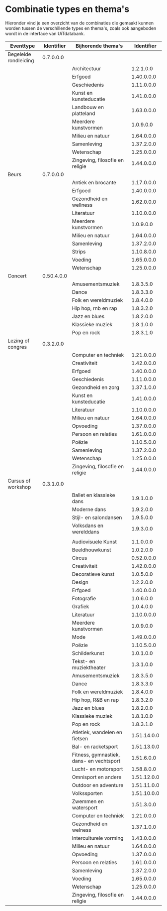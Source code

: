 ---
---

# Combinatie types en thema's

Hieronder vind je een overzicht van de combinaties die gemaakt kunnen worden tussen de verschillende types en thema's, zoals ook aangeboden wordt in de interface van UiTdatabank.


| Eventtype | Identifier | Bijhorende thema's | Identifier |
| --- | --- | --- | --- |
| Begeleide rondleiding | 0.7.0.0.0 |  |  |
|  |  | Architectuur | 1.2.1.0.0 |
|  |  | Erfgoed | 1.40.0.0.0 |
|  |  | Geschiedenis | 1.11.0.0.0 |
|  |  | Kunst en kunsteducatie | 1.41.0.0.0 |
|  |  | Landbouw en platteland | 1.63.0.0.0 |
|  |  | Meerdere kunstvormen | 1.0.9.0.0 |
|  |  | Milieu en natuur | 1.64.0.0.0 |
|  |  | Samenleving | 1.37.2.0.0 |
|  |  | Wetenschap | 1.25.0.0.0 | 
|  |  | Zingeving, filosofie en religie | 1.44.0.0.0 |
| Beurs | 0.7.0.0.0 |  |  |
|  |  |	Antiek en brocante | 1.17.0.0.0 |
|  |  |	Erfgoed	| 1.40.0.0.0 |
|  |  | Gezondheid en wellness | 1.62.0.0.0 |
|  |  | Literatuur | 1.10.0.0.0 |
|  |  | Meerdere kunstvormen | 1.0.9.0.0 | 
|  |  | Milieu en natuur	| 1.64.0.0.0 |
|  |  |	Samenleving	| 1.37.2.0.0 |
|  |  |	Strips	| 1.10.8.0.0 |
|  |  |	Voeding	| 1.65.0.0.0 |
|  |  | Wetenschap | 1.25.0.0.0 |
| Concert | 0.50.4.0.0 |  |  |
|  |  | Amusementsmuziek | 1.8.3.5.0 |
|  |  | Dance	| 1.8.3.3.0 |
|  |  | Folk en wereldmuziek |  1.8.4.0.0 |
|  |  | Hip hop, rnb en rap	| 1.8.3.2.0 |
|  |  | Jazz en blues |	1.8.2.0.0 |
|  |  | Klassieke muziek	| 1.8.1.0.0 |
|  |  | Pop en rock	| 1.8.3.1.0 |
| Lezing of congres | 0.3.2.0.0 |  |  |
|  |  | Computer en techniek	| 1.21.0.0.0 |
|  |  | Creativiteit |	1.42.0.0.0 |
|  |  | Erfgoed |	1.40.0.0.0 |
|  |  | Geschiedenis	| 1.11.0.0.0 |
|  |  | Gezondheid en zorg |	1.37.1.0.0 |
|  |  | Kunst en kunsteducatie	| 1.41.0.0.0 |
|  |  | Literatuur	| 1.10.0.0.0 |
|  |  | Milieu en natuur	| 1.64.0.0.0 |
|  |  | Opvoeding |	1.37.0.0.0 |
|  |  | Persoon en relaties |	1.61.0.0.0 |
|  |  | Poëzie |	1.10.5.0.0 |
|  |  | Samenleving  |	1.37.2.0.0 |
|  |  | Wetenschap |	1.25.0.0.0 |
|  |  | Zingeving, filosofie en religie |	1.44.0.0.0 |
| Cursus of workshop | 0.3.1.0.0 |  |  |
|  |  | Ballet en klassieke dans |	1.9.1.0.0 |
|  |  | Moderne dans	| 1.9.2.0.0 |
|  |  | Stijl- en salondansen | 1.9.5.0.0 |
|  |  | Volksdans en werelddans |	1.9.3.0.0 |
|  |  |  |  |
|  |  | Audiovisuele Kunst | 1.1.0.0.0 |
|  |  | Beeldhouwkunst  | 1.0.2.0.0 |
|  |  | Circus | 0.52.0.0.0 |
|  |  | Creativiteit | 1.42.0.0.0 |
|  |  | Decoratieve kunst | 1.0.5.0.0 |
|  |  | Design | 1.2.2.0.0 |
|  |  | Erfgoed | 1.40.0.0.0 |
|  |  | Fotografie | 1.0.6.0.0 |
|  |  | Grafiek	| 1.0.4.0.0 |
|  |  | Literatuur | 1.10.0.0.0 |
|  |  | Meerdere kunstvormen | 1.0.9.0.0 |
|  |  | Mode | 1.49.0.0.0 |
|  |  | Poëzie | 1.10.5.0.0 |
|  |  | Schilderkunst | 1.0.1.0.0 |
|  |  | Tekst- en muziektheater | 1.3.1.0.0 |
|  |  | Amusementsmuziek | 1.8.3.5.0 |
|  |  | Dance | 1.8.3.3.0 |
|  |  | Folk en wereldmuziek | 1.8.4.0.0 |
|  |  | Hip hop, R&B en rap | 1.8.3.2.0 |
|  |  | Jazz en blues | 1.8.2.0.0 |
|  |  | Klassieke muziek | 1.8.1.0.0 |
|  |  | Pop en rock | 1.8.3.1.0 |
|  |  | Atletiek, wandelen en fietsen |	1.51.14.0.0 |
|  |  | Bal- en racketsport |	1.51.13.0.0 |
|  |  | Fitness, gymnastiek, dans- en vechtsport | 1.51.6.0.0 |
|  |  | Lucht- en motorsport | 1.58.8.0.0 |
|  |  | Omnisport en andere |	1.51.12.0.0 |
|  |  | Outdoor en adventure |	1.51.11.0.0 |
|  |  | Volkssporten | 1.51.10.0.0 |
|  |  | Zwemmen en watersport |	1.51.3.0.0 |
|  |  | Computer en techniek |	1.21.0.0.0 |
|  |  | Gezondheid en welness |	1.37.1.0.0 |
|  |  | Interculturele vorming |	1.43.0.0.0 |
|  |  | Milieu en natuur | 1.64.0.0.0 |
|  |  | Opvoeding |	1.37.0.0.0 |
|  |  | Persoon en relaties |	1.61.0.0.0 |
|  |  | Samenleving |	1.37.2.0.0 |
|  |  | Voeding |	1.65.0.0.0 |
|  |  | Wetenschap | 1.25.0.0.0 |
|  |  | Zingeving, filosofie en religie |	1.44.0.0.0 |
